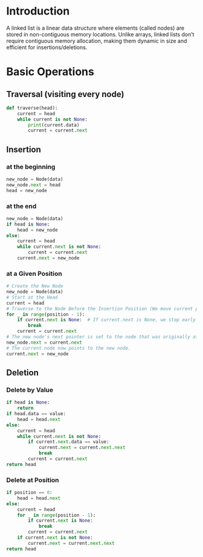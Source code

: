 # Introduction
A linked list is a linear data structure where elements (called nodes) are stored in non-contiguous memory locations. Unlike arrays, linked lists don’t require contiguous memory allocation, making them dynamic in size and efficient for insertions/deletions.

# Basic Operations
## Traversal (visiting every node)
```python
def traverse(head):
    current = head
    while current is not None:
        print(current.data)
        current = current.next
```

## Insertion
### at the beginning
```python
new_node = Node(data)
new_node.next = head
head = new_node
```
### at the end
```python
new_node = Node(data)
if head is None:
    head = new_node
else:
    current = head
    while current.next is not None:
        current = current.next
    current.next = new_node
```
### at a Given Position
```python
# Create the New Node
new_node = Node(data)
# Start at the Head
current = head
# Traverse to the Node Before the Insertion Position (We move current position - 1 times to reach the node just before where the new node should be inserted.)
for _ in range(position - 1):
    if current.next is None:  # If current.next is None, we stop early (to avoid going out of bounds).
        break
    current = current.next
# The new node's next pointer is set to the node that was originally after current.
new_node.next = current.next
# The current node now points to the new node.
current.next = new_node
```

## Deletion
### Delete by Value
```python
if head is None:
    return
if head.data == value:
    head = head.next
else:
    current = head
    while current.next is not None:
        if current.next.data == value:
            current.next = current.next.next
            break
        current = current.next
return head
```

### Delete at Position
```python
if position == 0:
    head = head.next
else:
    current = head
    for _ in range(position - 1):
        if current.next is None:
            break
        current = current.next
    if current.next is not None:
        current.next = current.next.next
return head
```
